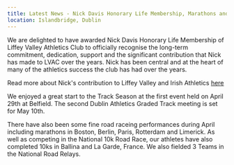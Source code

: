 ```yaml
---
title: Latest News - Nick Davis Honorary Life Membership, Marathons and Track Season is underway
location: Islandbridge, Dublin
---
```


We are delighted to have awarded Nick Davis Honorary Life Membership of Liffey Valley Athletics Club to officially recognise the long-term commitment, dedication, support and the significant contribution that Nick has made to LVAC over the years. Nick has been central and at the heart of many of the athletics success the club has had over the years. 

Read more about Nick's contribution to Liffey Valley and Irish Athletics <a href="https://liffeyvalleyac.com/news/2023/03/28/Nick-Davis-Hon-Life-Member" target="_blank" rel="noopener noreferrer">here </a>

We enjoyed a great start to the Track Season at the first event held on April 29th at Belfield. The second Dublin Athletics Graded Track meeting is set for May 10th. 

There have also been some fine road raceing performances during April including marathons in Boston, Berlin, Paris, Rotterdam and Limerick. As well as competing in the National 10k Road Race, our athletes have also completed 10ks in Ballina and La Garde, France. We also fielded 3 Teams in the National Road Relays.